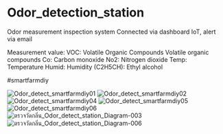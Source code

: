 # Odor_detection_station
Odor measurement inspection system Connected via dashboard IoT, alert via email

Measurement value:
VOC: Volatile Organic Compounds
Volatile organic compounds
Co: Carbon monoxide
No2: Nitrogen dioxide
Temp: Temperature
Humid: Humidity
(C2H5CH): Ethyl alcohol

#smartfarmdiy

![Odor_detect_smartfarmdiy01](https://user-images.githubusercontent.com/63504401/111037500-e6d98100-8456-11eb-9683-3bd50779322b.JPG)
![Odor_detect_smartfarmdiy02](https://user-images.githubusercontent.com/63504401/111037502-e8a34480-8456-11eb-8ba1-367f3ea551ec.JPG)
![Odor_detect_smartfarmdiy04](https://user-images.githubusercontent.com/63504401/111037504-eb059e80-8456-11eb-8978-76b9ccc1b05f.JPG)
![Odor_detect_smartfarmdiy05](https://user-images.githubusercontent.com/63504401/111037505-eb9e3500-8456-11eb-842d-5eb4a63e348c.JPG)
![Odor_detect_smartfarmdiy06](https://user-images.githubusercontent.com/63504401/111037506-ec36cb80-8456-11eb-8a9b-289ce1108ff0.JPG)
![ตรวจวัดกลิ่น_Odor_detect_station_Diagram-003](https://user-images.githubusercontent.com/63504401/111037507-ee992580-8456-11eb-88ba-963100803847.jpg)
![ตรวจวัดกลิ่น_Odor_detect_station_Diagram-006](https://user-images.githubusercontent.com/63504401/111037509-ef31bc00-8456-11eb-8773-8dff3dd2be16.jpg)

